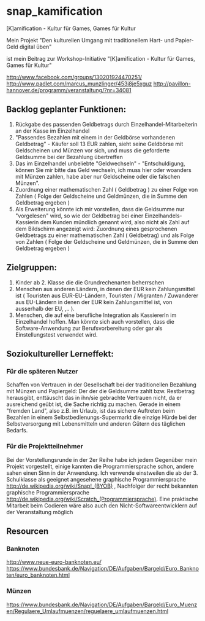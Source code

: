 # snap_kamification
[K]amification -  Kultur für Games, Games für Kultur

Mein Projekt
"Den kulturellen Umgang mit traditionellem Hart- und Papier-Geld digital üben"

ist mein Beitrag zur Workshop-Initiative "[K]amification -  Kultur für Games, Games für Kultur"

  http://www.facebook.com/groups/130201924470251/
  http://www.padlet.com/marcus_munzlinger/453j8je5xguz
  http://pavillon-hannover.de/programm/veranstaltung/?nr=34081

## Backlog geplanter Funktionen:

  1. Rückgabe des passenden Geldbetrags durch Einzelhandel-Mitarbeiterin an der Kasse im Einzelhandel
  1. "Passendes Bezahlen mit einem in der Geldbörse vorhandenen Geldbetrag" - Käufer soll 13 EUR zahlen, sieht seine Geldbörse mit Geldscheinen und Münzen vor sich, und muss die geforderte Geldsumme bei der Bezahlung übertreffen
  1. Das im Einzelhandel unbeliebte "Geldwechseln" - "Entschuldigung, können Sie mir bitte das Geld wechseln, ich muss hier oder woanders mit Münzen zahlen, habe aber nur Geldscheine oder die falschen Münzen".
  1. Zuordnung einer mathematischen Zahl ( Geldbetrag ) zu einer Folge von Zahlen ( Folge der Geldscheine und Geldmünzen, die in Summe den Geldbetrag ergeben ) 
  1. Als Erweiterung könnte ich mir vorstellen, dass die Geldsumme nur "vorgelesen" wird, so wie der Geldbetrag bei einer Einzelhandels-Kassierin dem Kunden mündlich genannt wird, also nicht als Zahl auf dem Bildschirm angezeigt wird: Zuordnung eines gesprochenen Geldbetrags zu einer mathematischen Zahl ( Geldbetrag) und als Folge von Zahlen ( Folge der Geldscheine und Geldmünzen, die in Summe den Geldbetrag ergeben )

## Zielgruppen:
  1. Kinder ab 2. Klasse die die Grundrechenarten beherrschen
  2. Menschen aus anderen Ländern, in denen der EUR kein Zahlungsmittel ist ( Touristen aus EUR-EU-Ländern, Touristen / Migranten / Zuwanderer aus EU-Ländern in denen der EUR kein Zahlungsmittel ist, von ausserhalb der EU, ,.. ).
  2. Menschen, die auf eine berufliche Integration als KassiererIn im Einzelhandel hoffen. Man könnte sich auch vorstellen, dass die Software-Anwendung zur Berufsvorbereitung oder gar als Einstellungstest verwendet wird.

## Soziokultureller Lerneffekt: 
### Für die späteren Nutzer
Schaffen von Vertrauen in der Gesellschaft bei der traditionellen Bezahlung mit Münzen und Papiergeld: Der der die Geldsumme zahlt bzw. Restbetrag herausgibt, enttäuscht das in ihn/sie gebrachte Vertrauen nicht, da er ausreichend geübt ist, die Sache richtig zu machen. Gerade in einem "fremden Land", also z.B. im Urlaub, ist das sichere Auftreten beim Bezahlen in einem Selbstbedienungs-Supermarkt die einzige Hürde bei der Selbstversorgung mit Lebensmitteln und anderen Gütern des täglichen Bedarfs.
### Für die Projektteilnehmer 
Bei der Vorstellungsrunde in der 2er Reihe habe ich jedem Gegenüber mein Projekt vorgestellt, einige kannten die Programmiersprache schon, andere sahen einen Sinn in der Anwendung.
    Ich verwende einstweilen die ab der 3. Schulklasse als geeignet angesehene graphische Programmiersprache
http://de.wikipedia.org/wiki/Snap!_(BYOB) , Nachfolger der recht bekannten graphische Programmiersprache http://de.wikipedia.org/wiki/Scratch_(Programmiersprache). Eine praktische Mitarbeit beim Codieren wäre also auch den Nicht-Softwareentwicklern auf der Veranstaltung möglich

## Resourcen
### Banknoten
  http://www.neue-euro-banknoten.eu/
    https://www.bundesbank.de/Navigation/DE/Aufgaben/Bargeld/Euro_Banknoten/euro_banknoten.html

### Münzen
  https://www.bundesbank.de/Navigation/DE/Aufgaben/Bargeld/Euro_Muenzen/Regulaere_Umlaufmuenzen/reguelaere_umlaufmuenzen.html


